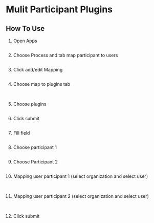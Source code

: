 # Mulit Participant Plugins

## How To Use

1. Open Apps

<img src="https://raw.githubusercontent.com/kinnara-digital-studio/kecak-workflow/master/docs/assets/.png" alt="" />


2. Choose Process and tab map participant to users

<img src="https://raw.githubusercontent.com/kinnara-digital-studio/kecak-workflow/master/docs/assets/multiParticipant_process.png" alt="" />


3. Click add/edit Mapping

<img src="https://raw.githubusercontent.com/kinnara-digital-studio/kecak-workflow/master/docs/assets/.png" alt="" />


4. Choose map to plugins tab

<img src="https://raw.githubusercontent.com/kinnara-digital-studio/kecak-workflow/master/docs/assets/multiParticipant_addEditMapping.png" alt="" />

<img src="https://raw.githubusercontent.com/kinnara-digital-studio/kecak-workflow/master/docs/assets/multiParticipant_mapToPlugins.png" alt="" />


5. Choose plugins

<img src="https://raw.githubusercontent.com/kinnara-digital-studio/kecak-workflow/master/docs/assets/multiParticipant_choosePlugins.png" alt="" />


6. Click submit

<img src="https://raw.githubusercontent.com/kinnara-digital-studio/kecak-workflow/master/docs/assets/multiParticipant_submit.png" alt="" />


7. Fill field

<img src="https://raw.githubusercontent.com/kinnara-digital-studio/kecak-workflow/master/docs/assets/multiParticipant_fillField.png" alt="" />


8. Choose participant 1

<img src="https://raw.githubusercontent.com/kinnara-digital-studio/kecak-workflow/master/docs/assets/multiParticipant_participant1.png" alt="" />


9. Choose Participant 2

<img src="https://raw.githubusercontent.com/kinnara-digital-studio/kecak-workflow/master/docs/assets/multiParticipant_participant2.png" alt="" />


10. Mapping user participant 1 (select organization and select user)

<img src="https://raw.githubusercontent.com/kinnara-digital-studio/kecak-workflow/master/docs/assets/multiParticipant_MapUserParticipant1.png" alt="" />

<img src="https://raw.githubusercontent.com/kinnara-digital-studio/kecak-workflow/master/docs/assets/multiParticipant_selectOrgParticipant1.png" alt="" />

<img src="https://raw.githubusercontent.com/kinnara-digital-studio/kecak-workflow/master/docs/assets/multiParticipant_selectUserParticipant1.png" alt="" />

<img src="https://raw.githubusercontent.com/kinnara-digital-studio/kecak-workflow/master/docs/assets/multiParticipant_choosedParticipant1.png" alt="" />

11. Mapping user participant 2 (select organization and select user)

<img src="https://raw.githubusercontent.com/kinnara-digital-studio/kecak-workflow/master/docs/assets/multiParticipant_MapUserParticipant2.png" alt="" />

<img src="https://raw.githubusercontent.com/kinnara-digital-studio/kecak-workflow/master/docs/assets/multiParticipant_selectParticipant2.png" alt="" />

<img src="https://raw.githubusercontent.com/kinnara-digital-studio/kecak-workflow/master/docs/assets/multiParticipant_selectUserParticipant2.png" alt="" />

<img src="https://raw.githubusercontent.com/kinnara-digital-studio/kecak-workflow/master/docs/assets/multiParticipant_choosedParticipant2.png" alt="" />

12. Click submit

<img src="https://raw.githubusercontent.com/kinnara-digital-studio/kecak-workflow/master/docs/assets/multiParticipant_mappingSubmit.png" alt="" />


